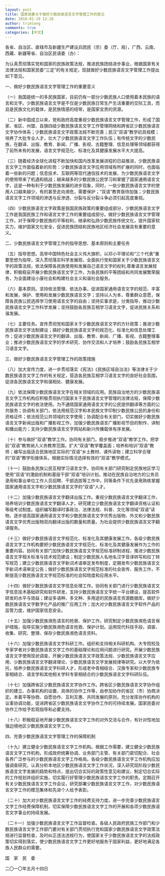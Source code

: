 ```yaml
---
layout: post
title: 国家民委关于做好少数民族语言文字管理工作的意见
date: 2018-01-19 12:28
author: trimleng
comments: true
categories: [中文]
---
```

各省、自治区、直辖市及新疆生产建设兵团民（宗）委（厅、局），广西、云南、西藏、新疆等省、自治区民语委（办）：

为认真贯彻落实党和国家的民族政策法规，推进民族团结进步事业，根据国家有关法律法规和国家民委“三定”的有关规定，现就做好少数民族语言文字管理工作提出如下意见。

一、做好少数民族语言文字管理工作的重要意义

（一）我国是统一的多民族国家，目前仍有一部分少数民族人口使用着本民族的语言和文字。少数民族语言文字是不仅是少数民族日常生产生活重要的交际工具，而且是民族文化的载体，是民族情感的纽带，是国家宝贵的资源。

<!--more-->

（二）新中国成立以来，党和政府高度重视少数民族语言文字管理工作，形成了国家、省区、州盟、县旗四级少数民族语言文字工作管理网络和跨省区少数民族语言文字协作体系；少数民族语言文字政策法规不断完善；民汉“双语”教学初具规模；培养了大批专业人才，壮大了少数民族语言文字工作队伍；有传统文字的少数民族，在翻译、出版、教育、新闻、广播、影视、古籍整理、信息处理等领域都获得了前所未有的发展，语言文字规范化、标准化及其健康发展水平大大提高。

（三）随着经济全球化进程不断加快和国内改革发展进程的日益推进，少数民族语言文字工作面临着新的形势：少数民族语言文字应用领域有所扩展的同时，也面临着一些新的问题；信息技术、互联网等现代通信技术的发展，为少数民族语言文字的使用带来了机遇和挑战；越来越多的少数民族公民学习和掌握了国家通用语言文字，这是一种有利于少数民族发展的进步现象，同时，一些少数民族语言文字的使用人口越来越少，有的甚至走向濒危，需要保护；“双语”教育亟待加强；少数民族语言文字工作领域的渗透与反渗透、分裂与反分裂斗争必须引起高度重视。

（四）少数民族语言文字政策是我国民族政策的重要组成部分，少数民族语言文字工作是我国民族工作和语言文字工作的重要组成部分。做好少数民族语言文字管理工作，对于保障少数民族的平等权利，继承和弘扬少数民族传统文化，提升国家软实力，维护国家文化安全，促进民族团结和民族地区经济社会发展具有重要的意义。

二、少数民族语言文字管理工作的指导思想、基本原则和主要任务

（五）指导思想。高举中国特色社会主义伟大旗帜，以邓小平理论和“三个代表”重要思想为指导，深入贯彻落实科学发展观，全面执行党和国家关于少数民族语言文字的政策法规，依法保障各民族使用和发展自己语言文字的权利,尊重语言发展规律，积极稳妥开展少数民族语言文字工作，为各民族的平等团结和共同发展繁荣服务，为全面建设小康社会和构建社会主义和谐社会服务。

（六）基本原则。坚持依法管理、依法办事，促进国家通用语言文字的规范、丰富和发展，保护、使用和发展少数民族语言文字；坚持以人为本，尊重群众意愿，保障各民族公民选择学习使用语言文字的自由；坚持实事求是，分类指导，推动少数民族语言文字工作科学发展；坚持鼓励各民族互相学习语言文字，促进民族关系和谐发展。

（七）主要任务。宣传贯彻党和国家关于少数民族语言文字的方针政策；推进少数民族语言文字法制建设；搞好少数民族语言文字的规范化、标准化和信息处理工作；促进少数民族语言文字的翻译、出版、教育、新闻、广播、影视、古籍整理事业；推进少数民族语言文字的学术研究、协作交流和人才培养；鼓励各民族互相学习语言文字。

三、做好少数民族语言文字管理工作的政策措施

（八）加大宣传力度，进一步贯彻落实《宪法》《民族区域自治法》等法律关于少数民族语言文字工作的有关规定，营造各民族互相学习语言文字的良好社会氛围，促进各民族语言文字和谐相处、健康发展。

（九）依法保障少数民族语言文字在相关领域的应用。民族自治地方的少数民族语言文字工作机构应积极贯彻执行国家关于民族语言文字管理的法律法规，保障少数民族语言文字的依法使用。为不通晓国家通用语言文字的公民提供翻译等方面的公共服务；协调有关部门，依法用规范汉字和本民族文字印制少数民族公民的身份和资格证件；依法规范公共领域的文字使用；协调配合有关部门，切实做好少数民族语言文字新闻出版和广播影视工作，加强少数民族语言广播影视节目的制作、译制和播出能力；支持少数民族语言文字网站和新兴传播载体有序发展。

（十）参与做好“双语”教学工作。协同有关部门，稳步推进“双语”教学工作。把学前“双语”教育纳入义务教育范围，扩大“双语”教学覆盖面；培养和培训“双语”教师；编写出版适合民族地区实际的“双语”乡土教材、课外读物；建立科学合理的“双语”教学衔接体系，根据实际情况选择有效的“双语”教学模式。

（十一）鼓励各民族公民互相学习语言文字。协同有关部门研究制定民族地区学习使用“双语”的激励机制和基层干部“双语”培训计划。推动在民族自治地方的公务员录用和事业单位工作人员招聘、干部选拔等工作中，同等条件下优先录用熟练掌握国家通用语言文字和少数民族语言文字的“双语”人才。

（十二）加强少数民族语言文字翻译出版工作。重视少数民族语言文字翻译工作，培养培训少数民族语言文字翻译人才。研究建立少数民族语言文字翻译资格认证和等级考试制度。组织编写翻译时事政治、法律法规、科普、文化等领域“双语”读物，逐步提高国家通用语言文字和少数民族语言文字优秀出版物、外文和少数民族语言文字优秀出版物双向翻译出版的数量和质量。为社会提供少数民族语言文字翻译服务。

（十三）做好少数民族语言文字规范化、标准化及其健康发展工作。各级少数民族语言文字工作机构要把少数民族语言文字规范化、标准化及其健康发展作为工作的重要内容。协同有关部门加快少数民族语言文字规范标准研制进程，推进少数民族语言文字相关标准与技术规范建设；制定少数民族人名地名汉字音译转写和拉丁转写规范；建立少数民族语言文字新词术语审定发布制度，定期发布少数民族语言文字新词术语审定公告；做好少数民族语言文字规范标准的社会宣传、服务工作，不断提高少数民族语言文字规范标准的社会知晓度和应用水平。

（十四）做好少数民族语言文字信息处理工作。协同有关部门进行少数民族语言文字信息技术基础研究和软件研发，支持少数民族语言文字统一平台建设，提高软件研发的水平与效益；建设多语种、多文种、多用途的民族语言资源数据库，做好少数民族语言文字数字化产品的推广应用工作；加大对少数民族语言文字软件产品的监管力度，维护国家信息安全。

（十五）加强少数民族濒危语言的抢救、保护工作。研究制定少数民族濒危语言保护措施，指导实施少数民族濒危语言抢救、保护计划。运用现代科技手段，调查、收集、研究、整理、保存少数民族濒危语言资料。

（十六）加强少数民族语言文字科研工作。组织和支持相关科研机构、大专院校及专家学者对少数民族语言文字工作的基础理论和应用问题进行研究。开展少数民族语言文字使用现状调查，开展少数民族语言文字政策法规、少数民族语言文字应用、少数民族语言文字翻译理论、少数民族语言文字发展规律等研究。以大学为依托，培养少数民族语言文字科研人才，形成老中青相结合、汉族专家和少数民族专家相结合、语言学和其他相关学科专家相结合的少数民族语言文字科研队伍。

（十七）加强跨省区少数民族语言文字协作工作。跨省区少数民族语言文字协作组织的建立、办事机构的设置、具体的协作工作等，由参加协作的省区（市）协商决定。本着平等协商、自愿协作、互利互惠、共同发展的原则，充分发挥协作机构的议事协调功能，促进跨省区少数民族语言文字协作工作的可持续发展。国家民委对协作工作给予宏观指导和必要支持。

（十八）积极稳妥地开展少数民族语言文字工作的对外交流与合作，有针对性地加强边境地区少数民族语言文字工作。

四、完善少数民族语言文字管理工作的保障机制

（十九）建立健全少数民族语言文字工作机构。根据工作需要，建立健全少数民族语言文字工作机构，形成政府统筹协调、业务部门主管、有关部门密切配合、社会各界广泛参与的少数民族语言文字工作格局。各级少数民族语言文字工作机构应加强调查研究，认真分析本地区少数民族语言文字工作状况，深入研究现阶段少数民族语言文字发展的趋势和特点，提出切合实际的政策性意见和建议，制定切合实际的工作规划并组织实施，切实履行好管理少数民族语言文字工作的职责。定期召开有关少数民族语言文字工作会议，研究部署少数民族语言文字工作，对少数民族语言文字工作的模范集体和先进个人给予表彰。

（二十）加大对少数民族语言文字工作的经费支持力度。进一步完善少数民族语言文字工作经费保障机制，切实保障少数民族语言文字工作的开展和各项少数民族语言文字事业的持续发展。

（二十一）加强少数民族语言文字工作监督检查。各级人民政府民族工作部门和少数民族语言文字工作部门要对有关部门贯彻执行党和国家少数民族语言文字政策法规进行监督检查，及时纠正违法违规行为，使国家关于少数民族语言文字的法规政策切实得到落实，使少数民族语言文字工作更好地服务于国家利益，更好地满足各族人民群众的需要。

国　家　民　委

二〇一〇年五月十四日
